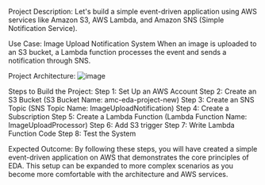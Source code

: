 Project Description:
Let's build a simple event-driven application using AWS services like Amazon S3, AWS Lambda, and Amazon SNS (Simple Notification Service).

Use Case: Image Upload Notification System
When an image is uploaded to an S3 bucket, a Lambda function processes the event and sends a notification through SNS.

Project Architecture:
![image](https://github.com/user-attachments/assets/0aa17e1d-8368-4ced-9ec6-da6bcfbce0ce)

Steps to Build the Project:
Step 1: Set Up an AWS Account
Step 2: Create an S3 Bucket (S3 Bucket Name: amc-eda-project-new)
Step 3: Create an SNS Topic (SNS Topic Name: ImageUploadNotification)
Step 4: Create a Subscription
Step 5: Create a Lambda Function (Lambda Function Name: ImageUploadProcessor)
Step 6: Add S3 trigger
Step 7: Write Lambda Function Code
Step 8: Test the System

Expected Outcome:
By following these steps, you will have created a simple event-driven application on AWS that demonstrates the core principles of EDA. This setup can be expanded to more complex scenarios as you become more comfortable with the architecture and AWS services. 

